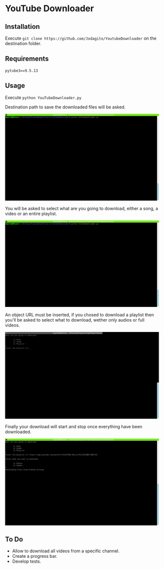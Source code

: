 # YouTube Downloader

## Installation

Execute ```git clone https://github.com/Jodagito/YoutubeDownloader``` on the destination folder.

## Requirements
    pytube3==9.5.13

## Usage

Execute ```python YouTubeDownloader.py```

Destination path to save the downloaded files will be asked.

![Destination folder](res/1.gif "Destination folder")

You will be asked to select what are you going to download, either a song, a video or an entire playlist.

![What are you going to download?](res/2.gif "What are you going to download?")

An object URL must be inserted, if you chosed to download a playlist then you'll be asked to select what to download, wether only audios or full videos.

![File URL](res/3.gif "File URL")

Finally your download will start and stop once everything have been downloaded.

![Download start](res/4.gif "Download start")

## To Do

- Allow to download all videos from a specific channel.
- Create a progress bar.
- Develop tests.
